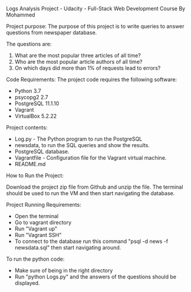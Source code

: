 Logs Analysis Project - Udacity - Full-Stack Web Development Course
By Mohammed

Project purpose:
The purpose of this project is to write queries to answer questions from newspaper database.

The questions are:
1. What are the most popular three articles of all time?
2. Who are the most popular article authors of all time?
3. On which days did more than 1% of requests lead to errors?

Code Requirements:
The project code requires the following software:

- Python 3.7
- psycopg2 2.7
- PostgreSQL 11.1.10
- Vagrant
- VirtualBox 5.2.22


Project contents:

- Log.py - The Python program to run the PostgreSQL
- newsdata, to run the SQL queries and show the results.
- PostgreSQL database.
- Vagrantfile - Configuration file for the Vagrant virtual machine.
- README.md


How to Run the Project:

Download the project zip file from Github and unzip the file.
The terminal should be used to run the VM and then start navigating the database.

Project Running Requirements:
- Open the terminal
- Go to vagrant directory
- Run "Vagrant up"
- Run "Vagrant SSH"
- To connect to the database run this command "psql -d news -f newsdata.sql" then start navigating around.

To run the python code:
- Make sure of being in the right directory
- Run "python Logs.py" and the answers of the questions should be displayed.